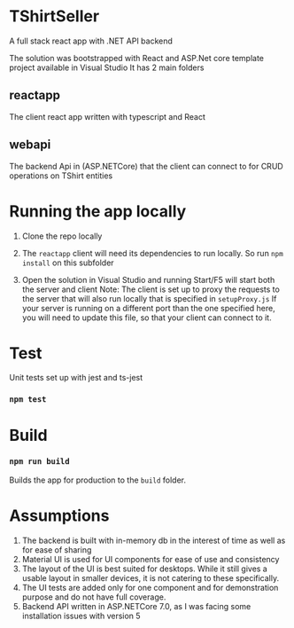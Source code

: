 # TShirtSeller
A full stack react app with .NET API backend

The solution was bootstrapped with React and ASP.Net core template project available in Visual Studio
It has 2 main folders

## reactapp

The client react app written with typescript and React

## webapi

The backend Api in (ASP.NETCore) that the client can connect to for CRUD operations on TShirt entities

# Running the app locally

1. Clone the repo locally

2. The `reactapp` client will need its dependencies to run locally.
   So run `npm install` on this subfolder

3. Open the solution in Visual Studio and running Start/F5 will start both the server and client
   Note: The client is set up to proxy the requests to the server that will also run locally that is specified in `setupProxy.js`
   If your server is running on a different port than the one specified here, you will need to update this file, so that your client can connect to it.

# Test

Unit tests set up with jest and ts-jest

### `npm test`

# Build

### `npm run build`

Builds the app for production to the `build` folder.

# Assumptions

1. The backend is built with in-memory db in the interest of time as well as for ease of sharing
2. Material UI is used for UI components for ease of use and consistency
3. The layout of the UI is best suited for desktops. While it still gives a usable layout in smaller devices, it is not catering to these specifically.
4. The UI tests are added only for one component and for demonstration purpose and do not have full coverage.
5. Backend API written in ASP.NETCore 7.0, as I was facing some installation issues with version 5
